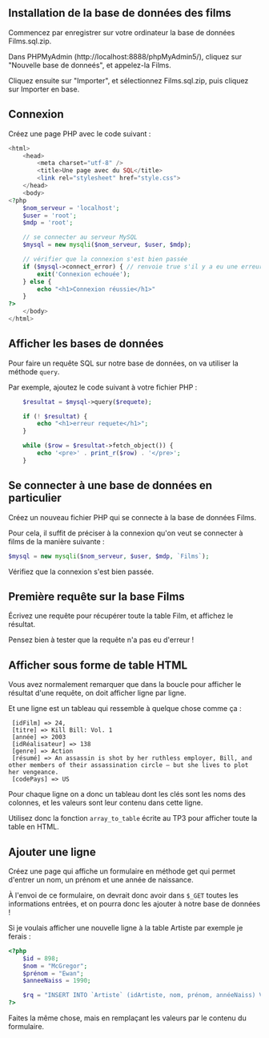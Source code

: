 
## Installation de la base de données des films
Commencez par enregistrer sur votre ordinateur la base de données Films.sql.zip.

Dans PHPMyAdmin (http://localhost:8888/phpMyAdmin5/), cliquez sur "Nouvelle base de donneés", et appelez-la Films.

Cliquez ensuite sur "Importer", et sélectionnez Films.sql.zip, puis cliquez sur Importer en base.

## Connexion
Créez une page PHP avec le code suivant :
```PHP
<html>
	<head>
		<meta charset="utf-8" />
		<title>Une page avec du SQL</title>
		<link rel="stylesheet" href="style.css">
	</head>
	<body>
<?php
	$nom_serveur = 'localhost';
	$user = 'root';
	$mdp = 'root';

	// se connecter au serveur MySQL
	$mysql = new mysqli($nom_serveur, $user, $mdp);

	// vérifier que la connexion s'est bien passée
	if ($mysql->connect_error) { // renvoie true s'il y a eu une erreur
		exit('Connexion echouée');
	} else {
		echo "<h1>Connexion réussie</h1>"
	}
?>
	</body>
</html>
```

## Afficher les bases de données
Pour faire un requête SQL sur notre base de données, on va utiliser la méthode `query`.

Par exemple, ajoutez le code suivant à votre fichier PHP :
```PHP
	$resultat = $mysql->query($requete);

	if (! $resultat) {
		echo "<h1>erreur requete</h1>";
	}

	while ($row = $resultat->fetch_object()) {
        echo '<pre>' . print_r($row) . '</pre>';
    }
```

## Se connecter à une base de données en particulier
Créez un nouveau fichier PHP qui se connecte à la base de données Films.

Pour cela, il suffit de préciser à la connexion qu'on veut se connecter à films de la manière suivante :

```PHP
$mysql = new mysqli($nom_serveur, $user, $mdp, `Films`);
```

Vérifiez que la connexion s'est bien passée.

## Première requête sur la base Films
Écrivez une requête pour récupérer toute la table Film, et affichez le résultat.

Pensez bien à tester que la requête n'a pas eu d'erreur !

## Afficher sous forme de table HTML
Vous avez normalement remarquer que dans la boucle pour afficher le résultat d'une requête, on doit afficher ligne par ligne.

Et une ligne est un tableau qui ressemble à quelque chose comme ça :
```
 [idFilm] => 24, 
 [titre] => Kill Bill: Vol. 1
 [année] => 2003 
 [idRéalisateur] => 138 
 [genre] => Action 
 [résumé] => An assassin is shot by her ruthless employer, Bill, and other members of their assassination circle – but she lives to plot her vengeance. 
 [codePays] => US
```

Pour chaque ligne on a donc un tableau dont les clés sont les noms des colonnes, et les valeurs sont leur contenu dans cette ligne.

Utilisez donc la fonction `array_to_table` écrite au TP3 pour afficher toute la table en HTML.

## Ajouter une ligne
Créez une page qui affiche un formulaire en méthode get qui permet d'entrer un nom, un prénom et une année de naissance.

À l'envoi de ce formulaire, on devrait donc avoir dans `$_GET` toutes les informations entrées, et on pourra donc les ajouter à notre base de données !

Si je voulais afficher une nouvelle ligne à la table Artiste par exemple je ferais :

```PHP
<?php
	$id = 898;
	$nom = "McGregor";
	$prénom = "Ewan";
	$anneeNaiss = 1990;

	$rq = "INSERT INTO `Artiste` (idArtiste, nom, prénom, annéeNaiss) VALUES ($id, '$nom', '$prenom', $anneeNaiss)";
?>
```

Faites la même chose, mais en remplaçant les valeurs par le contenu du formulaire.





